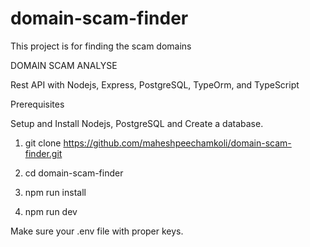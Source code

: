 # domain-scam-finder
This project is for finding the scam domains

DOMAIN SCAM ANALYSE

Rest API with Nodejs, Express, PostgreSQL, TypeOrm, and TypeScript

Prerequisites

Setup and Install Nodejs, PostgreSQL and Create a database.

1. git clone https://github.com/maheshpeechamkoli/domain-scam-finder.git

2. cd domain-scam-finder

3. npm run install

4. npm run dev

Make sure your .env file with proper keys.
